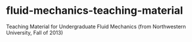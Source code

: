 # fluid-mechanics-teaching-material
Teaching Material for Undergraduate Fluid Mechanics (from Northwestern University, Fall of 2013)
